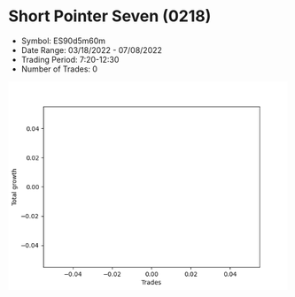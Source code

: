 # Short Pointer Seven (0218) 
- Symbol: ES90d5m60m
- Date Range: 03/18/2022 - 07/08/2022
- Trading Period: 7:20-12:30
- Number of Trades: 0

![Plot](ShortPointerSeven(0218)ES90d5m60m.png)






